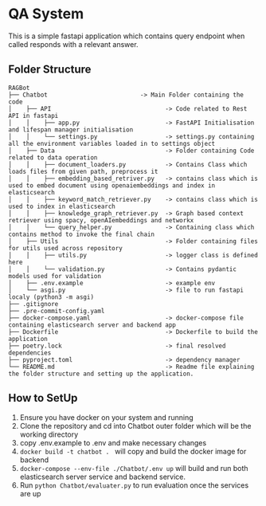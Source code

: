 # QA System

This is a simple fastapi application which contains query endpoint when called responds with a relevant answer.

## Folder Structure

```
RAGBot
├── Chatbot                          -> Main Folder containing the code
│    ├── API                                -> Code related to Rest API in fastapi
│    │    ├── app.py                        -> FastAPI Initialisation and lifespan manager initialisation
│    │    └── settings.py                   -> settings.py containing all the environment variables loaded in to settings object
│    ├── Data                               -> Folder containing Code related to data operation
│    │    ├── document_loaders.py           -> Contains Class which loads files from given path, preprocess it
│    │    ├── embedding_based_retriver.py   -> contains class which is used to embed document using openaiembeddings and index in elasticsearch
│    │    ├── keyword_match_retriever.py    -> contains class which is used to index in elasticsearch
│    │    ├── knowledge_graph_retriever.py  -> Graph based context retriever using spacy, openAIembeddings and networkx
│    │    └── query_helper.py               -> Containing class which contains method to invoke the final chain
│    ├── Utils                              -> Folder containing files for utils used across repository
│    │    ├── utils.py                      -> logger class is defined here
│    │    └── validation.py                 -> Contains pydantic models used for validation
│    ├── .env.example                       -> example env
│    └── asgi.py                            -> file to run fastapi localy (python3 -m asgi)
├── .gitignore
├── .pre-commit-config.yaml
├── docker-compose.yaml                     -> docker-compose file containing elasticsearch server and backend app
├── Dockerfile                              -> Dockerfile to build the application
├── poetry.lock                             -> final resolved dependencies
├── pyproject.toml                          -> dependency manager
└── README.md                               -> Readme file explaining the folder structure and setting up the application.
```

## How to SetUp

1. Ensure you have docker on your system and running
2. Clone the repository and cd into Chatbot outer folder which will be the working directory
3. copy .env.example to .env and make necessary changes
4. `docker build -t chatbot . ` will copy and build the docker image for backend
5. `docker-compose --env-file ./Chatbot/.env up` will build and run both elasticsearch server service and backend service.
6. Run `python Chatbot/evaluater.py` to run evaluation once the services are up
